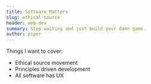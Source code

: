 ```yaml
---
title: Software Matters
slug: ethical-source
header: web-dev
summary: Stop waiting and just build your damn game.
author: piper
---
```


Things I want to cover:

* Ethical source movement
* Principles driven development
* All software has UX
